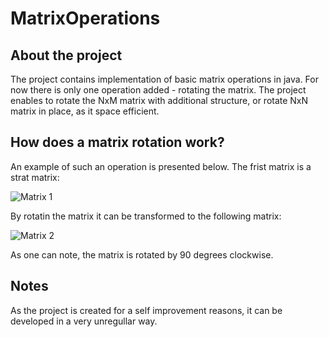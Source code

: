 # MatrixOperations

## About the project
The project contains implementation of basic matrix operations in java. For now there is only one operation added - rotating the matrix. The project enables to rotate the NxM matrix with additional structure, or rotate NxN matrix in place, as it space efficient.

## How does a matrix rotation work?
An example of such an operation is presented below. The frist matrix is a strat matrix:

<img src="https://latex.codecogs.com/gif.latex?\begin{bmatrix}%201%20&%202%20&%203%20&%204%20&%205%20\\%206%20&%207%20&%208%20&%209%20&%2010%20\\%2011%20&%2012%20&%2013%20&%2014%20&%2015%20\\%2016%20&%2017%20&%2018%20&%2019%20&%2020%20\\%2021%20&%2022%20&%2023%20&%2024%20&%2025%20\\%20\end{bmatrix}" title="Matrix 1" />

By rotatin the matrix it can be transformed to the following matrix:

<img src="https://latex.codecogs.com/gif.latex?\begin{bmatrix}%2021&%2016&%2011&%206&%201\\%2022&%2017&%2012&%207&%202\\%2023&%2018&%2013&%208&%203\\%2024&%2019&%2014&%209&%204\\%2025&%2020&%2015&%2010&%205\\%20\end{bmatrix}" title="Matrix 2" />

As one can note, the matrix is rotated by 90 degrees clockwise.

## Notes
As the project is created for a self improvement reasons, it can be developed in a very unregullar way.
